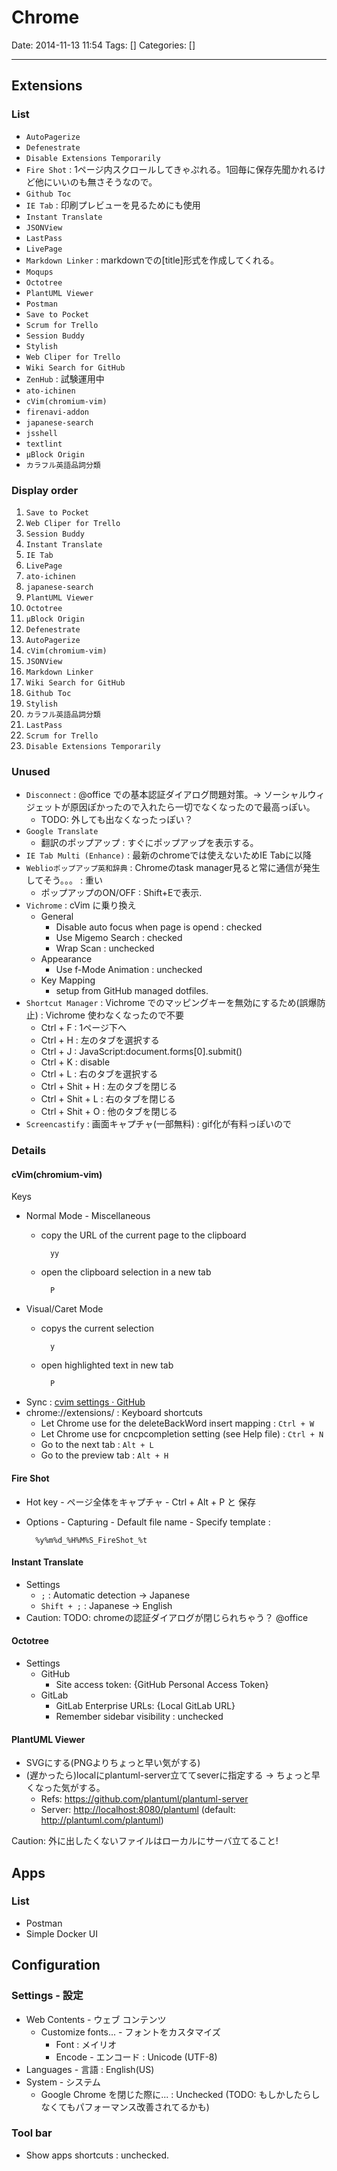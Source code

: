 # Chrome

Date: 2014-11-13 11:54
Tags: []
Categories: []

---

## Extensions

### List

- `AutoPagerize`
- `Defenestrate`
- `Disable Extensions Temporarily`
- `Fire Shot` : 1ページ内スクロールしてきゃぷれる。1回毎に保存先聞かれるけど他にいいのも無さそうなので。
- `Github Toc`
- `IE Tab` : 印刷プレビューを見るためにも使用
- `Instant Translate`
- `JSONView`
- `LastPass`
- `LivePage`
- `Markdown Linker` : markdownでの[title]<url>形式を作成してくれる。
- `Moqups`
- `Octotree`
- `PlantUML Viewer`
- `Postman`
- `Save to Pocket`
- `Scrum for Trello`
- `Session Buddy`
- `Stylish`
- `Web Cliper for Trello`
- `Wiki Search for GitHub`
- `ZenHub` : 試験運用中
- `ato-ichinen`
- `cVim(chromium-vim)`
- `firenavi-addon`
- `japanese-search`
- `jsshell`
- `textlint`
- `μBlock Origin`
- `カラフル英語品詞分類`

### Display order

1. `Save to Pocket`
1. `Web Cliper for Trello`
1. `Session Buddy`
1. `Instant Translate`
1. `IE Tab`
1. `LivePage`
1. `ato-ichinen`
1. `japanese-search`
1. `PlantUML Viewer`
1. `Octotree`
1. `μBlock Origin`
1. `Defenestrate`
1. `AutoPagerize`
1. `cVim(chromium-vim)`
1. `JSONView`
1. `Markdown Linker`
1. `Wiki Search for GitHub`
1. `Github Toc`
1. `Stylish`
1. `カラフル英語品詞分類`
1. `LastPass`
1. `Scrum for Trello`
1. `Disable Extensions Temporarily`

### Unused

- `Disconnect` : @office での基本認証ダイアログ問題対策。-> ソーシャルウィジェットが原因ぽかったので入れたら一切でなくなったので最高っぽい。
    - TODO: 外しても出なくなったっぽい？
- `Google Translate`
    - 翻訳のポップアップ : すぐにポップアップを表示する。
- `IE Tab Multi (Enhance)` : 最新のchromeでは使えないためIE Tabに以降
- `Weblioポップアップ英和辞典` : Chromeのtask manager見ると常に通信が発生してそう。。。 : 重い
    - ポップアップのON/OFF : Shift+Eで表示.
- `Vichrome` : cVim に乗り換え
    - General
        - Disable auto focus when page is opend : checked
        - Use Migemo Search : checked
        - Wrap Scan : unchecked
    - Appearance
        - Use f-Mode Animation : unchecked
    - Key Mapping
        - setup from GitHub managed dotfiles.
- `Shortcut Manager` : Vichrome でのマッピングキーを無効にするため(誤爆防止) : Vichrome 使わなくなったので不要
    - Ctrl + F : 1ページ下へ
    - Ctrl + H : 左のタブを選択する
    - Ctrl + J : JavaScript:document.forms[0].submit()
    - Ctrl + K : disable
    - Ctrl + L : 右のタブを選択する
    - Ctrl + Shit + H : 左のタブを閉じる
    - Ctrl + Shit + L : 右のタブを閉じる
    - Ctrl + Shit + O : 他のタブを閉じる
- `Screencastify` : 画面キャプチャ(一部無料) : gif化が有料っぽいので

### Details

#### cVim(chromium-vim)

Keys

- Normal Mode - Miscellaneous
    - copy the URL of the current page to the clipboard

            yy

    - open the clipboard selection in a new tab

            P

- Visual/Caret Mode
    - copys the current selection

            y

    - open highlighted text in new tab

            P

- Sync : [cvim settings · GitHub](https://gist.github.com/assout/e4172ddf70f52f05abe2)
- chrome://extensions/ : Keyboard shortcuts
    - Let Chrome use <C-w> for the deleteBackWord insert mapping      : `Ctrl + W`
    - Let Chrome use <C-n> for cncpcompletion setting (see Help file) : `Ctrl + N`
    - Go to the next tab                                              : `Alt + L`
    - Go to the preview tab                                           : `Alt + H`

#### Fire Shot

- Hot key - ページ全体をキャプチャ - Ctrl + Alt + P と 保存
- Options - Capturing - Default file name - Specify template :

        %y%m%d_%H%M%S_FireShot_%t

#### Instant Translate

- Settings
    - `;`         : Automatic detection -> Japanese
    - `Shift + ;` : Japanese -> English
- Caution: TODO: chromeの認証ダイアログが閉じられちゃう？ @office

#### Octotree

- Settings
    - GitHub
        - Site access token: {GitHub Personal Access Token}
    - GitLab
        - GitLab Enterprise URLs: {Local GitLab URL}
        - Remember sidebar visibility : unchecked

#### PlantUML Viewer

- SVGにする(PNGよりちょっと早い気がする)
- (遅かったら)localにplantuml-server立ててseverに指定する -> ちょっと早くなった気がする。
    - Refs: <https://github.com/plantuml/plantuml-server>
    - Server: <http://localhost:8080/plantuml> (default: <http://plantuml.com/plantuml>)

Caution: 外に出したくないファイルはローカルにサーバ立てること!

## Apps

### List

- Postman
- Simple Docker UI

## Configuration

### Settings - 設定

- Web Contents - ウェブ コンテンツ
    - Customize fonts... - フォントをカスタマイズ
        - Font : メイリオ
        - Encode - エンコード : Unicode (UTF-8)
- Languages - 言語 : English(US)
- System - システム
    - Google Chrome を閉じた際に... : Unchecked (TODO: もしかしたらしなくてもパフォーマンス改善されてるかも)

### Tool bar

- Show apps shortcuts : unchecked.

